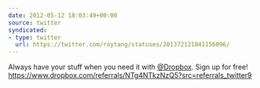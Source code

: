 ```yaml
---
date: 2012-05-12 18:03:49+00:00
source: twitter
syndicated:
- type: twitter
  url: https://twitter.com/roytang/statuses/201372121841156096/
---
```


Always have your stuff when you need it with [@Dropbox](https://twitter.com/Dropbox/). Sign up for free! https://www.dropbox.com/referrals/NTg4NTkzNzQ5?src=referrals_twitter9